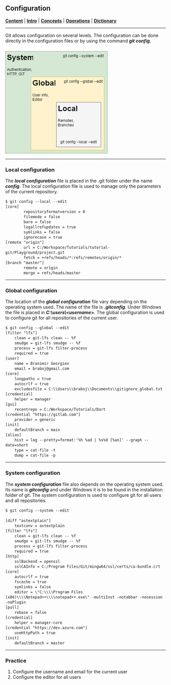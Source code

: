 ## Configuration
[**Content**](../README.md) |
[**Intro**](../01-Introduction) |
[**Concepts**](./) |
[**Operations**](../03-Operations) |
[**Dictionary**](../04-Appendix/dictionary.md)  
________________________________________________________________________________

Git allows configuration on several levels. The configuration can be done
directly in the configuration files or by using the command ***git config***.

![Configuration Model](../Assets/images/git-configuration-model.png)

-------------------------------------------------------------------------------
### Local configuration

The ***local configuration*** file is placed in the .git folder under the name
***config***. The local configuration file is used to manage only the parameters
of the current repository.

```shell
$ git config --local --edit
[core]
        repositoryformatversion = 0
        filemode = false
        bare = false
        logallrefupdates = true
        symlinks = false
        ignorecase = true
[remote "origin"]
        url = C:/Workspace/Tutorials/tutorial-git/Playground/project.git
        fetch = +refs/heads/*:refs/remotes/origin/*
[branch "master"]
        remote = origin
        merge = refs/heads/master
```

-------------------------------------------------------------------------------
### Global configuration

The location of the ***global configuration*** file vary depending on the
operating system used. The name of the file is ***.gitconfig***. Under Windows
the file is placed in ***C:\users\\<username\>***. The global configuration is
used to configure git for all repositories of the current user.

```shell
$ git config --global --edit
[filter "lfs"]
	clean = git-lfs clean -- %f
	smudge = git-lfs smudge -- %f
	process = git-lfs filter-process
	required = true
[user]
	name = Branimir Georgiev
	email = braboj@gmail.com
[core]
	longpaths = true
	autocrlf = true
	excludesfile = C:\\Users\\braboj\\Documents\\gitignore_global.txt
[credential]
	helper = manager
[gui]
	recentrepo = C:/Workspace/Tutorials/Dart
[credential "https://gitlab.com"]
	provider = generic
[init]
	defaultBranch = main
[alias]
	hist = log --pretty=format:'%h %ad | %s%d [%an]' --graph --date=short
	type = cat-file -t
	dump = cat-file -p        
```

-------------------------------------------------------------------------------
### System configuration

The ***system configuration*** file also depends on the operating system 
used. Its name is ***gitconfig*** and under Windows it is to be found in the 
installation folder of git. The system configuration is used to configure git
for all users and all repositories.

```shell
$ git config --system --edit
 
[diff "astextplain"]
	textconv = astextplain
[filter "lfs"]
	clean = git-lfs clean -- %f
	smudge = git-lfs smudge -- %f
	process = git-lfs filter-process
	required = true
[http]
	sslBackend = openssl
	sslCAInfo = C:/Program Files/Git/mingw64/ssl/certs/ca-bundle.crt
[core]
	autocrlf = true
	fscache = true
	symlinks = false
	editor = \"C:\\\\Program Files (x86)\\\\Notepad++\\\\notepad++.exe\" -multiInst -notabbar -nosession -noPlugin
[pull]
	rebase = false
[credential]
	helper = manager-core
[credential "https://dev.azure.com"]
	useHttpPath = true
[init]
	defaultBranch = master
```

-------------------------------------------------------------------------------
### Practice

1. Configure the username and email for the current user
2. Configure the editor for all users
